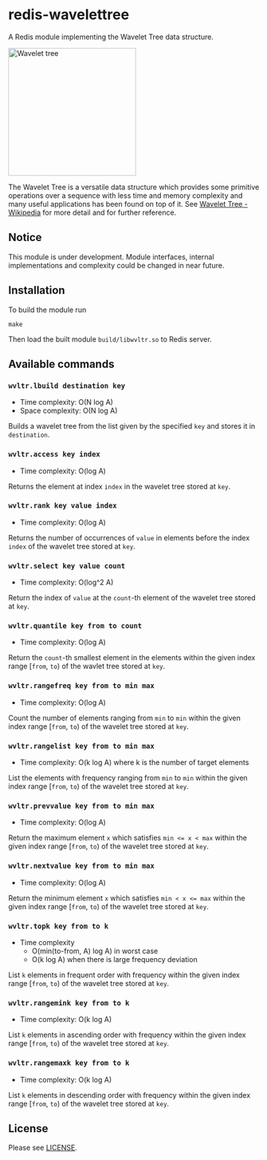 # redis-wavelettree

A Redis module implementing the Wavelet Tree data structure.

<a title="By Giuseppe Ottaviano (Own work) [CC BY-SA 3.0 (http://creativecommons.org/licenses/by-sa/3.0)], via Wikimedia Commons" href="https://commons.wikimedia.org/wiki/File%3AWavelet_tree.png"><img width="256" alt="Wavelet tree" src="https://upload.wikimedia.org/wikipedia/commons/0/01/Wavelet_tree.png"/></a>

The Wavelet Tree is a versatile data structure which provides some primitive operations over a sequence with less time and memory complexity and many useful applications has been found on top of it.
See [Wavelet Tree - Wikipedia](https://en.wikipedia.org/wiki/Wavelet_Tree) for more detail and for further reference.

## Notice

This module is under development. Module interfaces, internal implementations and complexity could be changed in near future.

## Installation

To build the module run

```
make
```

Then load the built module `build/libwvltr.so` to Redis server.

## Available commands

### `wvltr.lbuild destination key`

- Time complexity: O(N log A)
- Space complexity: O(N log A)

Builds a wavelet tree from the list given by the specified `key` and stores it in `destination`.

### `wvltr.access key index`

- Time complexity: O(log A)

Returns the element at index `index` in the wavelet tree stored at `key`.

### `wvltr.rank key value index`

- Time complexity: O(log A)

Returns the number of occurrences of `value` in elements before the index `index` of the wavelet tree stored at `key`.

### `wvltr.select key value count`

- Time complexity: O(log^2 A)

Return the index of `value` at the `count`-th element of the wavelet tree stored at `key`.

### `wvltr.quantile key from to count`

- Time complexity: O(log A)

Return the `count`-th smallest element in the elements within the given index range [`from`, `to`) of the wavlet tree stored at `key`.

### `wvltr.rangefreq key from to min max`

- Time complexity: O(log A)

Count the number of elements ranging from `min` to `min` within the given index range [`from`, `to`) of the wavelet tree stored at `key`.

### `wvltr.rangelist key from to min max`

- Time complexity: O(k log A) where k is the number of target elements

List the elements with frequency ranging from `min` to `min` within the given index range [`from`, `to`) of the wavelet tree stored at `key`.

### `wvltr.prevvalue key from to min max`

- Time complexity: O(log A)

Return the maximum element `x` which satisfies `min <= x < max` within the given index range [`from`, `to`) of the wavelet tree stored at `key`.

### `wvltr.nextvalue key from to min max`

- Time complexity: O(log A)

Return the minimum element `x` which satisfies `min < x <= max` within the given index range [`from`, `to`) of the wavelet tree stored at `key`.

### `wvltr.topk key from to k`

- Time complexity
  - O(min(to-from, A) log A) in worst case
  - O(k log A) when there is large frequency deviation

List `k` elements in frequent order with frequency within the given index range [`from`, `to`) of the wavelet tree stored at `key`.

### `wvltr.rangemink key from to k`

- Time complexity: O(k log A)

List `k` elements in ascending order with frequency within the given index range [`from`, `to`) of the wavelet tree stored at `key`.

### `wvltr.rangemaxk key from to k`

- Time complexity: O(k log A)

List `k` elements in descending order with frequency within the given index range [`from`, `to`) of the wavelet tree stored at `key`.

## License

Please see [LICENSE](https://github.com/saidie/redis-wavelettree/blob/master/LICENSE).
